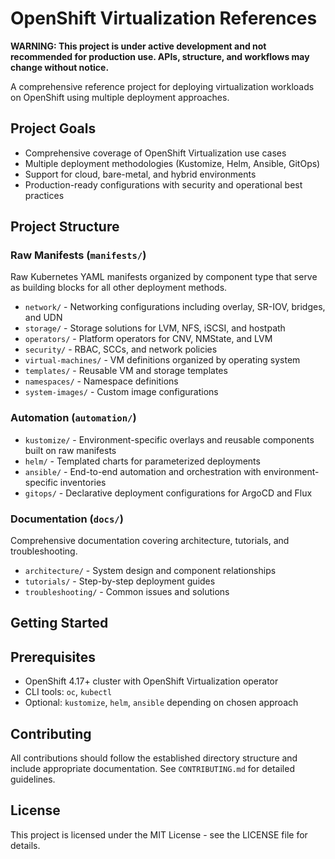 # OpenShift Virtualization References

**WARNING: This project is under active development and not recommended for production use. APIs, structure, and workflows may change without notice.**

A comprehensive reference project for deploying virtualization workloads on OpenShift using multiple deployment approaches.

## Project Goals

- Comprehensive coverage of OpenShift Virtualization use cases
- Multiple deployment methodologies (Kustomize, Helm, Ansible, GitOps)
- Support for cloud, bare-metal, and hybrid environments
- Production-ready configurations with security and operational best practices

## Project Structure

### Raw Manifests (`manifests/`)
Raw Kubernetes YAML manifests organized by component type that serve as building blocks for all other deployment methods.

- `network/` - Networking configurations including overlay, SR-IOV, bridges, and UDN
- `storage/` - Storage solutions for LVM, NFS, iSCSI, and hostpath
- `operators/` - Platform operators for CNV, NMState, and LVM
- `security/` - RBAC, SCCs, and network policies
- `virtual-machines/` - VM definitions organized by operating system
- `templates/` - Reusable VM and storage templates
- `namespaces/` - Namespace definitions
- `system-images/` - Custom image configurations

### Automation (`automation/`)

- `kustomize/` - Environment-specific overlays and reusable components built on raw manifests
- `helm/` - Templated charts for parameterized deployments
- `ansible/` - End-to-end automation and orchestration with environment-specific inventories
- `gitops/` - Declarative deployment configurations for ArgoCD and Flux

### Documentation (`docs/`)
Comprehensive documentation covering architecture, tutorials, and troubleshooting.

- `architecture/` - System design and component relationships
- `tutorials/` - Step-by-step deployment guides
- `troubleshooting/` - Common issues and solutions

## Getting Started


## Prerequisites

- OpenShift 4.17+ cluster with OpenShift Virtualization operator
- CLI tools: `oc`, `kubectl`
- Optional: `kustomize`, `helm`, `ansible` depending on chosen approach

## Contributing

All contributions should follow the established directory structure and include appropriate documentation. See `CONTRIBUTING.md` for detailed guidelines.

## License

This project is licensed under the MIT License - see the LICENSE file for details.